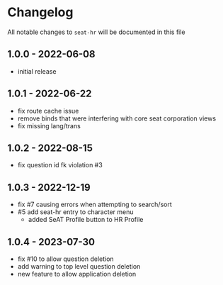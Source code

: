 # Changelog

All notable changes to `seat-hr` will be documented in this file

## 1.0.0 - 2022-06-08

- initial release

## 1.0.1 - 2022-06-22

- fix route cache issue
- remove binds that were interfering with core seat corporation views
- fix missing lang/trans

## 1.0.2 - 2022-08-15

- fix question id fk violation #3

## 1.0.3 - 2022-12-19

- fix #7 causing errors when attempting to search/sort
- #5 add seat-hr entry to character menu
  - added SeAT Profile button to HR Profile

## 1.0.4 - 2023-07-30

- fix #10 to allow question deletion
- add warning to top level question deletion
- new feature to allow application deletion
